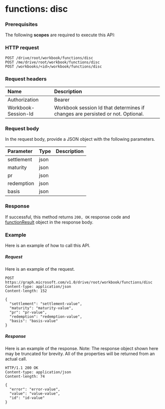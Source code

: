# functions: disc


### Prerequisites
The following **scopes** are required to execute this API: 
### HTTP request
<!-- { "blockType": "ignored" } -->
```http
POST /drive/root/workbook/functions/disc
POST /me/drive/root/workbook/functions/disc
POST /workbooks/<id>/workbook/functions/disc

```
### Request headers
| Name       | Description|
|:---------------|:----------|
| Authorization  | Bearer <code>|
| Workbook-Session-Id  | Workbook session Id that determines if changes are persisted or not. Optional.|

### Request body
In the request body, provide a JSON object with the following parameters.

| Parameter	   | Type	|Description|
|:---------------|:--------|:----------|
|settlement|json||
|maturity|json||
|pr|json||
|redemption|json||
|basis|json||

### Response
If successful, this method returns `200, OK` response code and [functionResult](../resources/functionresult.md) object in the response body.

### Example
Here is an example of how to call this API.
##### Request
Here is an example of the request.
<!-- {
  "blockType": "request",
  "name": "functions_disc"
}-->
```http
POST https://graph.microsoft.com/v1.0/drive/root/workbook/functions/disc
Content-type: application/json
Content-length: 152

{
  "settlement": "settlement-value",
  "maturity": "maturity-value",
  "pr": "pr-value",
  "redemption": "redemption-value",
  "basis": "basis-value"
}
```

##### Response
Here is an example of the response. Note: The response object shown here may be truncated for brevity. All of the properties will be returned from an actual call.
<!-- {
  "blockType": "response",
  "truncated": true,
  "@odata.type": "microsoft.graph.functionResult"
} -->
```http
HTTP/1.1 200 OK
Content-type: application/json
Content-length: 74

{
  "error": "error-value",
  "value": "value-value",
  "id": "id-value"
}
```

<!-- uuid: 8fcb5dbc-d5aa-4681-8e31-b001d5168d79
2015-10-25 14:57:30 UTC -->
<!-- {
  "type": "#page.annotation",
  "description": "functions: disc",
  "keywords": "",
  "section": "documentation",
  "tocPath": ""
}-->